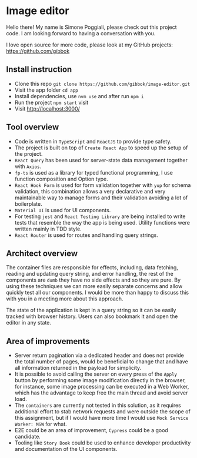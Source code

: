 # Image editor

Hello there! My name is Simone Poggiali, please check out this project code. I am looking forward to having a conversation with you.

I love open source for more code, please look at my GitHub projects: <https://github.com/gibbok>

## Install instruction

- Clone this repo `git clone https://github.com/gibbok/image-editor.git`
- Visit the app folder `cd app`
- Install dependencies, use `nvm use` and after run `npm i`
- Run the project `npm start` visit
- Visit <http://localhost:3000/>

## Tool overview

- Code is written in `TypeScript` and `ReactJS` to provide type safety.
- The project is built on top of `Create React App` to speed up the setup of the project.
- `React Query` has been used for server-state data management together with `Axios`.
- `fp-ts` is used as a library for typed functional programming, I use function composition and Option type.
- `React Hook Form` is used for form validation together with `yup` for schema validation, this combination allows a very declarative and very maintainable way to manage forms and their validation avoiding a lot of boilerplate.
- `Material UI` is used for UI components.
- For testing `jest` and `React Testing Library` are being installed to write tests that resemble the way the app is being used. Utility functions were written mainly in TDD style.
- `React Router` is used for routes and handling query strings.

## Architect overview

The container files are responsible for effects, including, data fetching, reading and updating query string, and error handling, the rest of the components are `dumb` they have no side effects and so they are pure. By using these techniques we can more easily separate concerns and allow quickly test all our components. I would be more than happy to discuss this with you in a meeting more about this approach.

The state of the application is kept in a query string so it can be easily tracked with browser history. Users can also bookmark it and open the editor in any state.

## Area of improvements

- Server return pagination via a dedicated header and does not provide the total number of pages, would be beneficial to change that and have all information returned in the payload for simplicity.
- It is possible to avoid calling the server on every press of the `Apply` button by performing some image modification directly in the browser, for instance, some image processing can be executed in a Web Worker, which has the advantage to keep free the main thread and avoid server load.
- The `containers` are currently not tested in this solution, as it requires additional effort to stab network requests and were outside the scope of this assignment, but if I would have more time I would use `Mock Service Worker: MSW` for what.
- E2E could be an area of improvement, `Cypress` could be a good candidate.
- Tooling like `Story Book` could be used to enhance developer productivity and documentation of the UI components.